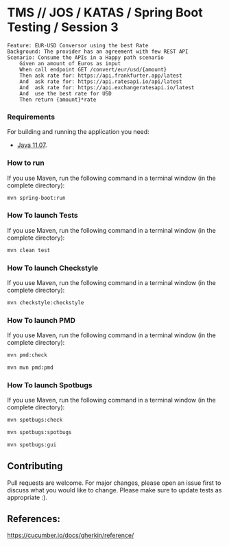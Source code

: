 # TMS // JOS / KATAS / Spring Boot Testing / Session 3

```gherkin
Feature: EUR-USD Conversor using the best Rate 
Background: The provider has an agreement with few REST API
Scenario: Consume the APIs in a Happy path scenario
    Given an amount of Euros as input
    When call endpoint GET /convert/eur/usd/{amount}
    Then ask rate for: https://api.frankfurter.app/latest 
    And  ask rate for: https://api.ratesapi.io/api/latest 
    And  ask rate for: https://api.exchangeratesapi.io/latest 
    And  use the best rate for USD  
    Then return {amount}*rate
```

### Requirements

For building and running the application you need:

- [Java 11.07](https://www.oracle.com/technetwork/java/javase/downloads/).

### How to run
If you use Maven, run the following command in a terminal window (in the complete directory):

```bash
mvn spring-boot:run
```

### How To launch Tests
If you use Maven, run the following command in a terminal window (in the complete directory):

```bash
mvn clean test
```

### How To launch Checkstyle
If you use Maven, run the following command in a terminal window (in the complete directory):

```bash
mvn checkstyle:checkstyle
```

### How To launch PMD
If you use Maven, run the following command in a terminal window (in the complete directory):

```bash
mvn pmd:check

mvn mvn pmd:pmd
```

### How To launch Spotbugs
If you use Maven, run the following command in a terminal window (in the complete directory):

```bash
mvn spotbugs:check

mvn spotbugs:spotbugs

mvn spotbugs:gui
```

## Contributing
Pull requests are welcome. For major changes, please open an issue first to discuss what you would like to change.
Please make sure to update tests as appropriate :).


## References:

https://cucumber.io/docs/gherkin/reference/

